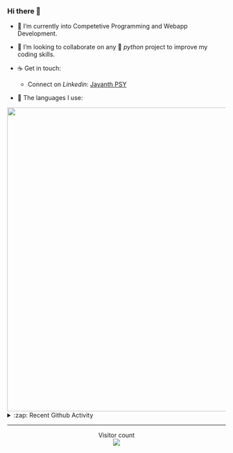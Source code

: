 ### Hi there 👋

- 🌱 I’m currently into Competetive Programming and Webapp Development.

- 👯 I’m looking to collaborate on any :snake: *python* project to improve my coding skills.

- ☕ Get in touch:
  +  Connect on *Linkedin*: [Jayanth PSY](https://www.linkedin.com/in/jayanth-p-b3924812a/)

<!--- ⚡ Fun fact: *Python* is older than *C++* and *Java*. -->

- :memo: The languages I use: 

<img src="https://wakatime.com/share/@j_tesla/149011e6-9106-4535-a236-8e4e71b9551e.png" width="700"/>
<details>
  <summary>:zap: Recent Github Activity</summary>
  
<!--START_SECTION:activity-->
1. ❗️ Opened issue [#26](https://github.com/hargup/covidsupport/issues/26) in [hargup/covidsupport](https://github.com/hargup/covidsupport)
2. 🎉 Merged PR [#2](https://github.com/j-tesla/phonebook-backend/pull/2) in [j-tesla/phonebook-backend](https://github.com/j-tesla/phonebook-backend)
3. 🎉 Merged PR [#1](https://github.com/j-tesla/phonebook-backend/pull/1) in [j-tesla/phonebook-backend](https://github.com/j-tesla/phonebook-backend)
4. 💪 Opened PR [#437](https://github.com/PatrickJS/awesome-angular/pull/437) in [PatrickJS/awesome-angular](https://github.com/PatrickJS/awesome-angular)
5. ❌ Closed PR [#54](https://github.com/j-tesla/space-shooter/pull/54) in [j-tesla/space-shooter](https://github.com/j-tesla/space-shooter)
<!--END_SECTION:activity-->

</details>

-----

<p align="center"> 
  Visitor count<br>
  <img src="https://profile-counter.glitch.me/j-tesla/count.svg" />
</p>












<!--
**j-tesla/j-tesla** is a ✨ _special_ ✨ repository because its `README.md` (this file) appears on your GitHub profile.

Here are some ideas to get you started:

- 🔭 I’m currently working on ...
- 🌱 I’m currently learning ...
- 👯 I’m looking to collaborate on ...
- 🤔 I’m looking for help with ...
- 💬 Ask me about ...
- 📫 How to reach me: ...
- 😄 Pronouns: ...
- ⚡ Fun fact: ...
-->

